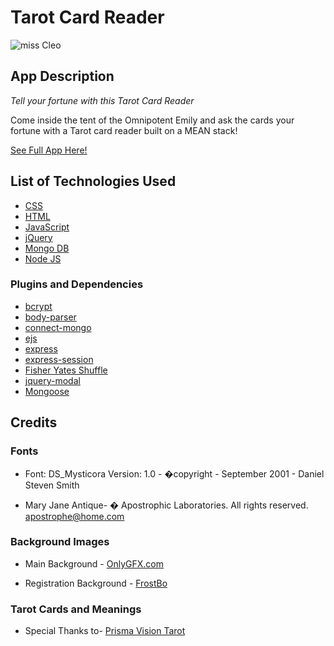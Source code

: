 # Tarot Card Reader

 ![miss Cleo](http://i.giphy.com/bEhlDZAHPMeoE.gif)

## App Description

*Tell your fortune with this Tarot Card Reader*

Come inside the tent of the Omnipotent Emily and ask the cards your fortune with a Tarot card reader built on a MEAN stack!


[See Full App Here!](http://gentle-wave-78183.herokuapp.com)


## List of Technologies Used

* [CSS](https://www.w3.org/Style/CSS/)
* [HTML](https://www.w3.org/html/)
* [JavaScript](https://developer.mozilla.org/en-US/docs/Web/JavaScript)
* [jQuery](https://jquery.com)
* [Mongo DB](https://www.mongodb.org)
* [Node JS](https://nodejs.org/en/) 

### Plugins and Dependencies

* [bcrypt](https://www.npmjs.com/package/bcrypt)
* [body-parser](https://www.npmjs.com/package/body-parser-json)
* [connect-mongo](https://www.npmjs.com/package/connect-mongo)
* [ejs](https://www.npmjs.com/package/ejs)
* [express](https://www.npmjs.com/package/express)
* [express-session](https://www.npmjs.com/package/express-session)
* [Fisher Yates Shuffle](http://stackoverflow.com/questions/2450954/how-to-randomize-shuffle-a-javascript-array)
* [jquery-modal](https://www.npmjs.com/package/jquery-modal)
* [Mongoose](https://www.npmjs.com/package/mongoose)


## Credits

### Fonts 
* Font: DS_Mysticora Version: 1.0 -  �copyright - September 2001 - Daniel Steven Smith 

* Mary Jane Antique- � Apostrophic Laboratories. All rights reserved. apostrophe@home.com

### Background Images 

* Main Background - [OnlyGFX.com](http://www.onlygfx.com/tag/cherry/)

* Registration Background - [FrostBo](http://frostbo.deviantart.com/art/Celestial-Background-50-333127301)

### Tarot Cards and Meanings

* Special Thanks to- [Prisma Vision Tarot](http://www.prismavisionstarot.com)

